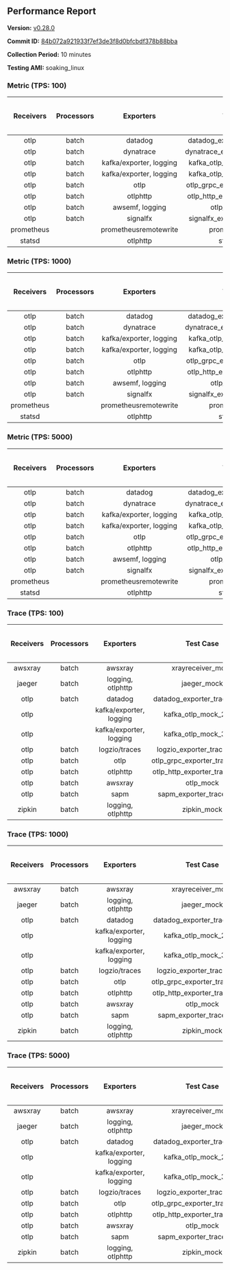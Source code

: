 ## Performance Report

**Version:** [v0.28.0](https://github.com/aws-observability/aws-otel-collector/releases/tag/v0.28.0)

**Commit ID:** [84b072a921933f7ef3de3f8d0bfcbdf378b88bba](https://github.com/aws-observability/aws-otel-collector/commit/84b072a921933f7ef3de3f8d0bfcbdf378b88bba)

**Collection Period:** 10 minutes

**Testing AMI:** soaking_linux


### Metric (TPS: 100)
| Receivers | Processors | Exporters | Test Case | Data Type | Instance Type | Avg CPU Usage (Percent) | Avg Memory Usage (Megabytes) | Max CPU Usage (Percent) | Max Memory Usage (Megabytes) |
|:---------:|:----------:|:---------:|:---------:|:---------:|:-------------:|:-----------------------:|:----------------------------:|:-----------------------:|:----------------------------:|
| otlp | batch | datadog | datadog_exporter_metric_mock | otlp | m5.2xlarge | 0.05 | 72.00 | 0.20 | 72.38 |
| otlp | batch | dynatrace | dynatrace_exporter_metric_mock | otlp | m5.2xlarge | 0.03 | 70.07 | 0.10 | 70.91 |
| otlp | batch | kafka/exporter, logging | kafka_otlp_metric_mock_2_8_1 | otlp | m5.2xlarge | 0.05 | 74.05 | 0.20 | 75.13 |
| otlp | batch | kafka/exporter, logging | kafka_otlp_metric_mock_3_2_0 | otlp | m5.2xlarge | 0.05 | 74.75 | 0.20 | 74.82 |
| otlp | batch | otlp | otlp_grpc_exporter_metric_mock | otlp | m5.2xlarge | 0.04 | 69.97 | 0.20 | 69.99 |
| otlp | batch | otlphttp | otlp_http_exporter_metric_mock | otlp | m5.2xlarge | 0.04 | 69.03 | 0.10 | 69.51 |
| otlp | batch | awsemf, logging | otlp_metric_mock | otlp | m5.2xlarge | 0.04 | 68.96 | 0.10 | 69.31 |
| otlp | batch | signalfx | signalfx_exporter_metric_mock | otlp | m5.2xlarge | 0.03 | 70.45 | 0.20 | 70.71 |
| prometheus |  | prometheusremotewrite | prometheus_mock | prometheus | m5.2xlarge | 0.09 | 82.92 | 0.30 | 84.85 |
| statsd |  | otlphttp | statsd_mock | statsd | m5.2xlarge | 0.01 | 68.54 | 0.10 | 69.09 |

### Metric (TPS: 1000)
| Receivers | Processors | Exporters | Test Case | Data Type | Instance Type | Avg CPU Usage (Percent) | Avg Memory Usage (Megabytes) | Max CPU Usage (Percent) | Max Memory Usage (Megabytes) |
|:---------:|:----------:|:---------:|:---------:|:---------:|:-------------:|:-----------------------:|:----------------------------:|:-----------------------:|:----------------------------:|
| otlp | batch | datadog | datadog_exporter_metric_mock | otlp | m5.2xlarge | 0.04 | 71.38 | 0.20 | 71.45 |
| otlp | batch | dynatrace | dynatrace_exporter_metric_mock | otlp | m5.2xlarge | 0.04 | 69.25 | 0.20 | 70.12 |
| otlp | batch | kafka/exporter, logging | kafka_otlp_metric_mock_2_8_1 | otlp | m5.2xlarge | 0.16 | 75.07 | 0.30 | 75.35 |
| otlp | batch | kafka/exporter, logging | kafka_otlp_metric_mock_3_2_0 | otlp | m5.2xlarge | 0.17 | 75.53 | 0.30 | 76.76 |
| otlp | batch | otlp | otlp_grpc_exporter_metric_mock | otlp | m5.2xlarge | 0.04 | 70.11 | 0.20 | 70.42 |
| otlp | batch | otlphttp | otlp_http_exporter_metric_mock | otlp | m5.2xlarge | 0.04 | 68.95 | 0.20 | 69.00 |
| otlp | batch | awsemf, logging | otlp_metric_mock | otlp | m5.2xlarge | 0.04 | 70.55 | 0.20 | 71.10 |
| otlp | batch | signalfx | signalfx_exporter_metric_mock | otlp | m5.2xlarge | 0.04 | 71.16 | 0.20 | 71.59 |
| prometheus |  | prometheusremotewrite | prometheus_mock | prometheus | m5.2xlarge | 0.98 | 116.02 | 1.70 | 118.87 |
| statsd |  | otlphttp | statsd_mock | statsd | m5.2xlarge | 0.01 | 69.68 | 0.10 | 69.72 |

### Metric (TPS: 5000)
| Receivers | Processors | Exporters | Test Case | Data Type | Instance Type | Avg CPU Usage (Percent) | Avg Memory Usage (Megabytes) | Max CPU Usage (Percent) | Max Memory Usage (Megabytes) |
|:---------:|:----------:|:---------:|:---------:|:---------:|:-------------:|:-----------------------:|:----------------------------:|:-----------------------:|:----------------------------:|
| otlp | batch | datadog | datadog_exporter_metric_mock | otlp | m5.2xlarge | 0.04 | 70.63 | 0.10 | 71.17 |
| otlp | batch | dynatrace | dynatrace_exporter_metric_mock | otlp | m5.2xlarge | 0.04 | 69.39 | 0.20 | 70.03 |
| otlp | batch | kafka/exporter, logging | kafka_otlp_metric_mock_2_8_1 | otlp | m5.2xlarge | 0.05 | 74.95 | 0.20 | 76.41 |
| otlp | batch | kafka/exporter, logging | kafka_otlp_metric_mock_3_2_0 | otlp | m5.2xlarge | 0.06 | 74.40 | 0.20 | 74.79 |
| otlp | batch | otlp | otlp_grpc_exporter_metric_mock | otlp | m5.2xlarge | 0.04 | 69.99 | 0.20 | 70.65 |
| otlp | batch | otlphttp | otlp_http_exporter_metric_mock | otlp | m5.2xlarge | 0.04 | 69.68 | 0.20 | 70.11 |
| otlp | batch | awsemf, logging | otlp_metric_mock | otlp | m5.2xlarge | 0.03 | 71.60 | 0.10 | 72.54 |
| otlp | batch | signalfx | signalfx_exporter_metric_mock | otlp | m5.2xlarge | 0.03 | 69.87 | 0.20 | 70.21 |
| prometheus |  | prometheusremotewrite | prometheus_mock | prometheus | m5.2xlarge | 5.66 | 238.00 | 9.50 | 272.04 |
| statsd |  | otlphttp | statsd_mock | statsd | m5.2xlarge | 0.01 | 68.22 | 0.20 | 68.49 |

### Trace (TPS: 100)
| Receivers | Processors | Exporters | Test Case | Data Type | Instance Type | Avg CPU Usage (Percent) | Avg Memory Usage (Megabytes) | Max CPU Usage (Percent) | Max Memory Usage (Megabytes) |
|:---------:|:----------:|:---------:|:---------:|:---------:|:-------------:|:-----------------------:|:----------------------------:|:-----------------------:|:----------------------------:|
| awsxray | batch | awsxray | xrayreceiver_mock | xray | m5.2xlarge | 3.59 | 83.65 | 3.80 | 84.76 |
| jaeger | batch | logging, otlphttp | jaeger_mock | jaeger | m5.2xlarge | 2.90 | 89.71 | 15.70 | 91.41 |
| otlp | batch | datadog | datadog_exporter_trace_mock | otlp | m5.2xlarge | 4.53 | 89.79 | 5.30 | 91.08 |
| otlp |  | kafka/exporter, logging | kafka_otlp_mock_2_8_1 | otlp | m5.2xlarge | 32.32 | 141.37 | 42.00 | 182.76 |
| otlp |  | kafka/exporter, logging | kafka_otlp_mock_3_2_0 | otlp | m5.2xlarge | 5.77 | 89.98 | 6.50 | 90.63 |
| otlp | batch | logzio/traces | logzio_exporter_trace_mock | otlp | m5.2xlarge | 4.09 | 86.06 | 4.30 | 87.63 |
| otlp | batch | otlp | otlp_grpc_exporter_trace_mock | otlp | m5.2xlarge | 3.17 | 143.06 | 4.60 | 197.99 |
| otlp | batch | otlphttp | otlp_http_exporter_trace_mock | otlp | m5.2xlarge | 3.72 | 84.20 | 4.20 | 85.08 |
| otlp | batch | awsxray | otlp_mock | otlp | m5.2xlarge | 3.64 | 85.06 | 4.00 | 86.12 |
| otlp | batch | sapm | sapm_exporter_trace_mock | otlp | m5.2xlarge | 3.62 | 98.32 | 4.20 | 98.50 |
| zipkin | batch | logging, otlphttp | zipkin_mock | zipkin | m5.2xlarge | 4.76 | 88.73 | 17.10 | 90.27 |

### Trace (TPS: 1000)
| Receivers | Processors | Exporters | Test Case | Data Type | Instance Type | Avg CPU Usage (Percent) | Avg Memory Usage (Megabytes) | Max CPU Usage (Percent) | Max Memory Usage (Megabytes) |
|:---------:|:----------:|:---------:|:---------:|:---------:|:-------------:|:-----------------------:|:----------------------------:|:-----------------------:|:----------------------------:|
| awsxray | batch | awsxray | xrayreceiver_mock | xray | m5.2xlarge | 19.52 | 86.90 | 20.00 | 89.91 |
| jaeger | batch | logging, otlphttp | jaeger_mock | jaeger | m5.2xlarge | 26.25 | 169.66 | 46.30 | 220.19 |
| otlp | batch | datadog | datadog_exporter_trace_mock | otlp | m5.2xlarge | 30.84 | 97.08 | 31.70 | 98.51 |
| otlp |  | kafka/exporter, logging | kafka_otlp_mock_2_8_1 | otlp | m5.2xlarge | 49.76 | 89.91 | 57.30 | 90.95 |
| otlp |  | kafka/exporter, logging | kafka_otlp_mock_3_2_0 | otlp | m5.2xlarge | 48.12 | 91.47 | 56.90 | 92.61 |
| otlp | batch | logzio/traces | logzio_exporter_trace_mock | otlp | m5.2xlarge | 28.51 | 85.39 | 30.00 | 87.91 |
| otlp | batch | otlp | otlp_grpc_exporter_trace_mock | otlp | m5.2xlarge | 31.58 | 712.38 | 43.70 | 1167.27 |
| otlp | batch | otlphttp | otlp_http_exporter_trace_mock | otlp | m5.2xlarge | 25.73 | 85.84 | 26.80 | 87.45 |
| otlp | batch | awsxray | otlp_mock | otlp | m5.2xlarge | 28.03 | 85.31 | 28.70 | 86.84 |
| otlp | batch | sapm | sapm_exporter_trace_mock | otlp | m5.2xlarge | 24.00 | 100.14 | 24.70 | 100.68 |
| zipkin | batch | logging, otlphttp | zipkin_mock | zipkin | m5.2xlarge | 34.18 | 270.14 | 48.40 | 388.88 |

### Trace (TPS: 5000)
| Receivers | Processors | Exporters | Test Case | Data Type | Instance Type | Avg CPU Usage (Percent) | Avg Memory Usage (Megabytes) | Max CPU Usage (Percent) | Max Memory Usage (Megabytes) |
|:---------:|:----------:|:---------:|:---------:|:---------:|:-------------:|:-----------------------:|:----------------------------:|:-----------------------:|:----------------------------:|
| awsxray | batch | awsxray | xrayreceiver_mock | xray | m5.2xlarge | 26.52 | 99.72 | 27.70 | 105.46 |
| jaeger | batch | logging, otlphttp | jaeger_mock | jaeger | m5.2xlarge | 23.61 | 177.25 | 36.40 | 209.74 |
| otlp | batch | datadog | datadog_exporter_trace_mock | otlp | m5.2xlarge | 101.33 | 102.05 | 106.49 | 111.76 |
| otlp |  | kafka/exporter, logging | kafka_otlp_mock_2_8_1 | otlp | m5.2xlarge | 153.39 | 1522.39 | 186.11 | 3254.50 |
| otlp |  | kafka/exporter, logging | kafka_otlp_mock_3_2_0 | otlp | m5.2xlarge | 139.20 | 3058.33 | 197.91 | 6307.02 |
| otlp | batch | logzio/traces | logzio_exporter_trace_mock | otlp | m5.2xlarge | 98.70 | 89.99 | 107.79 | 92.43 |
| otlp | batch | otlp | otlp_grpc_exporter_trace_mock | otlp | m5.2xlarge | 100.25 | 3107.42 | 156.00 | 5769.75 |
| otlp | batch | otlphttp | otlp_http_exporter_trace_mock | otlp | m5.2xlarge | 87.99 | 87.77 | 94.80 | 89.36 |
| otlp | batch | awsxray | otlp_mock | otlp | m5.2xlarge | 109.99 | 15343.98 | 375.29 | 29232.91 |
| otlp | batch | sapm | sapm_exporter_trace_mock | otlp | m5.2xlarge | 84.75 | 102.98 | 90.50 | 104.30 |
| zipkin | batch | logging, otlphttp | zipkin_mock | zipkin | m5.2xlarge | 34.45 | 387.41 | 50.30 | 481.06 |
